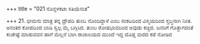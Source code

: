 +++
title = "021 ನೊನ್ದಳಕಟಾ ಸತಿಯೆನುತ"

+++
21. ಭೀಮನು ಮಾತ್ರ ತನ್ನ ದ್ರೌಪದಿ ತುಂಬ ನೊಂದಿದ್ದಾಳೆ ಎಂಬ ಸಂಕಟದಿಂದ ವಿಸ್ಮಯದಿಂದ ಸ್ತಬ್ಧನಾಗಿ ನಿಂತ. ಅನಂತರ ಕೋಪದಿಂದ ಬಾಡಿ ಸ್ವಲ್ಪ ಮೈ ಬಗ್ಗಿಸಿದ. ತುಂಬ ರೋಷಭಾವದಿಂದ ಅವುಡು ಕಚ್ಚಿದ. ಜನರಿಗೆ ಗೊತ್ತಾಗದಂತೆ ಕುಚೇಷ್ಟೆ ಮಾಡುವವನ ಹಾಗೆ ಮೆಲ್ಲನೆ ಬಾಗಿ ರಾಜಾಲಯದ ಮುಂದೆ ಇದ್ದ ದೊಡ್ಡ ಮರದ ಕಡೆ ನೋಡಿದ